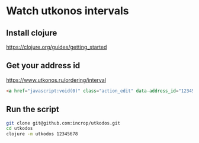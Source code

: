# Watch utkonos intervals

## Install clojure

https://clojure.org/guides/getting_started

## Get your address id

https://www.utkonos.ru/ordering/interval

```html
<a href="javascript:void(0)" class="action_edit" data-address_id="12345678"></a>
```

## Run the script

```bash
git clone git@github.com:incrop/utkodos.git
cd utkodos
clojure -m utkodos 12345678
```
